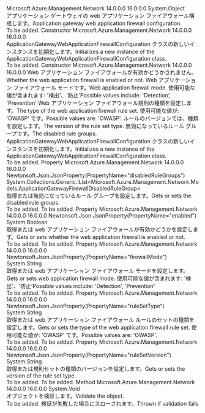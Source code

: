 <Type Name="ApplicationGatewayWebApplicationFirewallConfiguration" FullName="Microsoft.Azure.Management.Network.Models.ApplicationGatewayWebApplicationFirewallConfiguration">
  <TypeSignature Language="C#" Value="public class ApplicationGatewayWebApplicationFirewallConfiguration" />
  <TypeSignature Language="ILAsm" Value=".class public auto ansi beforefieldinit ApplicationGatewayWebApplicationFirewallConfiguration extends System.Object" />
  <TypeSignature Language="DocId" Value="T:Microsoft.Azure.Management.Network.Models.ApplicationGatewayWebApplicationFirewallConfiguration" />
  <TypeSignature Language="VB.NET" Value="Public Class ApplicationGatewayWebApplicationFirewallConfiguration" />
  <TypeSignature Language="F#" Value="type ApplicationGatewayWebApplicationFirewallConfiguration = class" />
  <AssemblyInfo>
    <AssemblyName>Microsoft.Azure.Management.Network</AssemblyName>
    <AssemblyVersion>14.0.0.0</AssemblyVersion>
    <AssemblyVersion>16.0.0.0</AssemblyVersion>
  </AssemblyInfo>
  <Base>
    <BaseTypeName>System.Object</BaseTypeName>
  </Base>
  <Interfaces />
  <Docs>
    <summary>
            <span data-ttu-id="907c5-101">アプリケーション ゲートウェイの web アプリケーション ファイアウォール構成します。</span><span class="sxs-lookup"><span data-stu-id="907c5-101">Application gateway web application firewall configuration.</span></span>
            </summary>
    <remarks>To be added.</remarks>
  </Docs>
  <Members>
    <Member MemberName=".ctor">
      <MemberSignature Language="C#" Value="public ApplicationGatewayWebApplicationFirewallConfiguration ();" />
      <MemberSignature Language="ILAsm" Value=".method public hidebysig specialname rtspecialname instance void .ctor() cil managed" />
      <MemberSignature Language="DocId" Value="M:Microsoft.Azure.Management.Network.Models.ApplicationGatewayWebApplicationFirewallConfiguration.#ctor" />
      <MemberSignature Language="VB.NET" Value="Public Sub New ()" />
      <MemberType>Constructor</MemberType>
      <AssemblyInfo>
        <AssemblyName>Microsoft.Azure.Management.Network</AssemblyName>
        <AssemblyVersion>14.0.0.0</AssemblyVersion>
        <AssemblyVersion>16.0.0.0</AssemblyVersion>
      </AssemblyInfo>
      <Parameters />
      <Docs>
        <summary>
            <span data-ttu-id="907c5-102">ApplicationGatewayWebApplicationFirewallConfiguration クラスの新しいインスタンスを初期化します。</span><span class="sxs-lookup"><span data-stu-id="907c5-102">Initializes a new instance of the ApplicationGatewayWebApplicationFirewallConfiguration class.</span></span>
            </summary>
        <remarks>To be added.</remarks>
      </Docs>
    </Member>
    <Member MemberName=".ctor">
      <MemberSignature Language="C#" Value="public ApplicationGatewayWebApplicationFirewallConfiguration (bool enabled, string firewallMode, string ruleSetType, string ruleSetVersion, System.Collections.Generic.IList&lt;Microsoft.Azure.Management.Network.Models.ApplicationGatewayFirewallDisabledRuleGroup&gt; disabledRuleGroups = null);" />
      <MemberSignature Language="ILAsm" Value=".method public hidebysig specialname rtspecialname instance void .ctor(bool enabled, string firewallMode, string ruleSetType, string ruleSetVersion, class System.Collections.Generic.IList`1&lt;class Microsoft.Azure.Management.Network.Models.ApplicationGatewayFirewallDisabledRuleGroup&gt; disabledRuleGroups) cil managed" />
      <MemberSignature Language="DocId" Value="M:Microsoft.Azure.Management.Network.Models.ApplicationGatewayWebApplicationFirewallConfiguration.#ctor(System.Boolean,System.String,System.String,System.String,System.Collections.Generic.IList{Microsoft.Azure.Management.Network.Models.ApplicationGatewayFirewallDisabledRuleGroup})" />
      <MemberSignature Language="VB.NET" Value="Public Sub New (enabled As Boolean, firewallMode As String, ruleSetType As String, ruleSetVersion As String, Optional disabledRuleGroups As IList(Of ApplicationGatewayFirewallDisabledRuleGroup) = null)" />
      <MemberSignature Language="F#" Value="new Microsoft.Azure.Management.Network.Models.ApplicationGatewayWebApplicationFirewallConfiguration : bool * string * string * string * System.Collections.Generic.IList&lt;Microsoft.Azure.Management.Network.Models.ApplicationGatewayFirewallDisabledRuleGroup&gt; -&gt; Microsoft.Azure.Management.Network.Models.ApplicationGatewayWebApplicationFirewallConfiguration" Usage="new Microsoft.Azure.Management.Network.Models.ApplicationGatewayWebApplicationFirewallConfiguration (enabled, firewallMode, ruleSetType, ruleSetVersion, disabledRuleGroups)" />
      <MemberType>Constructor</MemberType>
      <AssemblyInfo>
        <AssemblyName>Microsoft.Azure.Management.Network</AssemblyName>
        <AssemblyVersion>14.0.0.0</AssemblyVersion>
        <AssemblyVersion>16.0.0.0</AssemblyVersion>
      </AssemblyInfo>
      <Parameters>
        <Parameter Name="enabled" Type="System.Boolean" />
        <Parameter Name="firewallMode" Type="System.String" />
        <Parameter Name="ruleSetType" Type="System.String" />
        <Parameter Name="ruleSetVersion" Type="System.String" />
        <Parameter Name="disabledRuleGroups" Type="System.Collections.Generic.IList&lt;Microsoft.Azure.Management.Network.Models.ApplicationGatewayFirewallDisabledRuleGroup&gt;" />
      </Parameters>
      <Docs>
        <param name="enabled"><span data-ttu-id="907c5-103">Web アプリケーション ファイアウォールが有効かどうかされません。</span><span class="sxs-lookup"><span data-stu-id="907c5-103">Whether the web application firewall is enabled or not.</span></span></param>
        <param name="firewallMode"><span data-ttu-id="907c5-104">Web アプリケーション ファイアウォール モードです。</span><span class="sxs-lookup"><span data-stu-id="907c5-104">Web application firewall mode.</span></span> <span data-ttu-id="907c5-105">使用可能な値が含まれます: '検出'、'防止'</span><span class="sxs-lookup"><span data-stu-id="907c5-105">Possible values include: 'Detection', 'Prevention'</span></span></param>
        <param name="ruleSetType"><span data-ttu-id="907c5-106">Web アプリケーション ファイアウォール規則の種類を設定します。</span><span class="sxs-lookup"><span data-stu-id="907c5-106">The type of the web application firewall rule set.</span></span> <span data-ttu-id="907c5-107">使用可能な値が: 'OWASP' です。</span><span class="sxs-lookup"><span data-stu-id="907c5-107">Possible values are: 'OWASP'.</span></span></param>
        <param name="ruleSetVersion"><span data-ttu-id="907c5-108">ルールのバージョンでは、種類を設定します。</span><span class="sxs-lookup"><span data-stu-id="907c5-108">The version of the rule set type.</span></span></param>
        <param name="disabledRuleGroups"><span data-ttu-id="907c5-109">無効になっているルール グループです。</span><span class="sxs-lookup"><span data-stu-id="907c5-109">The disabled rule groups.</span></span></param>
        <summary>
            <span data-ttu-id="907c5-110">ApplicationGatewayWebApplicationFirewallConfiguration クラスの新しいインスタンスを初期化します。</span><span class="sxs-lookup"><span data-stu-id="907c5-110">Initializes a new instance of the ApplicationGatewayWebApplicationFirewallConfiguration class.</span></span>
            </summary>
        <remarks>To be added.</remarks>
      </Docs>
    </Member>
    <Member MemberName="DisabledRuleGroups">
      <MemberSignature Language="C#" Value="public System.Collections.Generic.IList&lt;Microsoft.Azure.Management.Network.Models.ApplicationGatewayFirewallDisabledRuleGroup&gt; DisabledRuleGroups { get; set; }" />
      <MemberSignature Language="ILAsm" Value=".property instance class System.Collections.Generic.IList`1&lt;class Microsoft.Azure.Management.Network.Models.ApplicationGatewayFirewallDisabledRuleGroup&gt; DisabledRuleGroups" />
      <MemberSignature Language="DocId" Value="P:Microsoft.Azure.Management.Network.Models.ApplicationGatewayWebApplicationFirewallConfiguration.DisabledRuleGroups" />
      <MemberSignature Language="VB.NET" Value="Public Property DisabledRuleGroups As IList(Of ApplicationGatewayFirewallDisabledRuleGroup)" />
      <MemberSignature Language="F#" Value="member this.DisabledRuleGroups : System.Collections.Generic.IList&lt;Microsoft.Azure.Management.Network.Models.ApplicationGatewayFirewallDisabledRuleGroup&gt; with get, set" Usage="Microsoft.Azure.Management.Network.Models.ApplicationGatewayWebApplicationFirewallConfiguration.DisabledRuleGroups" />
      <MemberType>Property</MemberType>
      <AssemblyInfo>
        <AssemblyName>Microsoft.Azure.Management.Network</AssemblyName>
        <AssemblyVersion>14.0.0.0</AssemblyVersion>
        <AssemblyVersion>16.0.0.0</AssemblyVersion>
      </AssemblyInfo>
      <Attributes>
        <Attribute>
          <AttributeName>Newtonsoft.Json.JsonProperty(PropertyName="disabledRuleGroups")</AttributeName>
        </Attribute>
      </Attributes>
      <ReturnValue>
        <ReturnType>System.Collections.Generic.IList&lt;Microsoft.Azure.Management.Network.Models.ApplicationGatewayFirewallDisabledRuleGroup&gt;</ReturnType>
      </ReturnValue>
      <Docs>
        <summary>
            <span data-ttu-id="907c5-111">取得または無効になっているルール グループを設定します。</span><span class="sxs-lookup"><span data-stu-id="907c5-111">Gets or sets the disabled rule groups.</span></span>
            </summary>
        <value>To be added.</value>
        <remarks>To be added.</remarks>
      </Docs>
    </Member>
    <Member MemberName="Enabled">
      <MemberSignature Language="C#" Value="public bool Enabled { get; set; }" />
      <MemberSignature Language="ILAsm" Value=".property instance bool Enabled" />
      <MemberSignature Language="DocId" Value="P:Microsoft.Azure.Management.Network.Models.ApplicationGatewayWebApplicationFirewallConfiguration.Enabled" />
      <MemberSignature Language="VB.NET" Value="Public Property Enabled As Boolean" />
      <MemberSignature Language="F#" Value="member this.Enabled : bool with get, set" Usage="Microsoft.Azure.Management.Network.Models.ApplicationGatewayWebApplicationFirewallConfiguration.Enabled" />
      <MemberType>Property</MemberType>
      <AssemblyInfo>
        <AssemblyName>Microsoft.Azure.Management.Network</AssemblyName>
        <AssemblyVersion>14.0.0.0</AssemblyVersion>
        <AssemblyVersion>16.0.0.0</AssemblyVersion>
      </AssemblyInfo>
      <Attributes>
        <Attribute>
          <AttributeName>Newtonsoft.Json.JsonProperty(PropertyName="enabled")</AttributeName>
        </Attribute>
      </Attributes>
      <ReturnValue>
        <ReturnType>System.Boolean</ReturnType>
      </ReturnValue>
      <Docs>
        <summary>
            <span data-ttu-id="907c5-112">取得または web アプリケーション ファイアウォールが有効かどうかを設定します。</span><span class="sxs-lookup"><span data-stu-id="907c5-112">Gets or sets whether the web application firewall is enabled or not.</span></span>
            </summary>
        <value>To be added.</value>
        <remarks>To be added.</remarks>
      </Docs>
    </Member>
    <Member MemberName="FirewallMode">
      <MemberSignature Language="C#" Value="public string FirewallMode { get; set; }" />
      <MemberSignature Language="ILAsm" Value=".property instance string FirewallMode" />
      <MemberSignature Language="DocId" Value="P:Microsoft.Azure.Management.Network.Models.ApplicationGatewayWebApplicationFirewallConfiguration.FirewallMode" />
      <MemberSignature Language="VB.NET" Value="Public Property FirewallMode As String" />
      <MemberSignature Language="F#" Value="member this.FirewallMode : string with get, set" Usage="Microsoft.Azure.Management.Network.Models.ApplicationGatewayWebApplicationFirewallConfiguration.FirewallMode" />
      <MemberType>Property</MemberType>
      <AssemblyInfo>
        <AssemblyName>Microsoft.Azure.Management.Network</AssemblyName>
        <AssemblyVersion>14.0.0.0</AssemblyVersion>
        <AssemblyVersion>16.0.0.0</AssemblyVersion>
      </AssemblyInfo>
      <Attributes>
        <Attribute>
          <AttributeName>Newtonsoft.Json.JsonProperty(PropertyName="firewallMode")</AttributeName>
        </Attribute>
      </Attributes>
      <ReturnValue>
        <ReturnType>System.String</ReturnType>
      </ReturnValue>
      <Docs>
        <summary>
            <span data-ttu-id="907c5-113">取得または web アプリケーション ファイアウォール モードを設定します。</span><span class="sxs-lookup"><span data-stu-id="907c5-113">Gets or sets web application firewall mode.</span></span> <span data-ttu-id="907c5-114">使用可能な値が含まれます: '検出'、'防止'</span><span class="sxs-lookup"><span data-stu-id="907c5-114">Possible values include: 'Detection', 'Prevention'</span></span>
            </summary>
        <value>To be added.</value>
        <remarks>To be added.</remarks>
      </Docs>
    </Member>
    <Member MemberName="RuleSetType">
      <MemberSignature Language="C#" Value="public string RuleSetType { get; set; }" />
      <MemberSignature Language="ILAsm" Value=".property instance string RuleSetType" />
      <MemberSignature Language="DocId" Value="P:Microsoft.Azure.Management.Network.Models.ApplicationGatewayWebApplicationFirewallConfiguration.RuleSetType" />
      <MemberSignature Language="VB.NET" Value="Public Property RuleSetType As String" />
      <MemberSignature Language="F#" Value="member this.RuleSetType : string with get, set" Usage="Microsoft.Azure.Management.Network.Models.ApplicationGatewayWebApplicationFirewallConfiguration.RuleSetType" />
      <MemberType>Property</MemberType>
      <AssemblyInfo>
        <AssemblyName>Microsoft.Azure.Management.Network</AssemblyName>
        <AssemblyVersion>14.0.0.0</AssemblyVersion>
        <AssemblyVersion>16.0.0.0</AssemblyVersion>
      </AssemblyInfo>
      <Attributes>
        <Attribute>
          <AttributeName>Newtonsoft.Json.JsonProperty(PropertyName="ruleSetType")</AttributeName>
        </Attribute>
      </Attributes>
      <ReturnValue>
        <ReturnType>System.String</ReturnType>
      </ReturnValue>
      <Docs>
        <summary>
            <span data-ttu-id="907c5-115">取得または web アプリケーション ファイアウォール ルールのセットの種類を設定します。</span><span class="sxs-lookup"><span data-stu-id="907c5-115">Gets or sets the type of the web application firewall rule set.</span></span>
            <span data-ttu-id="907c5-116">使用可能な値が: 'OWASP' です。</span><span class="sxs-lookup"><span data-stu-id="907c5-116">Possible values are: 'OWASP'.</span></span>
            </summary>
        <value>To be added.</value>
        <remarks>To be added.</remarks>
      </Docs>
    </Member>
    <Member MemberName="RuleSetVersion">
      <MemberSignature Language="C#" Value="public string RuleSetVersion { get; set; }" />
      <MemberSignature Language="ILAsm" Value=".property instance string RuleSetVersion" />
      <MemberSignature Language="DocId" Value="P:Microsoft.Azure.Management.Network.Models.ApplicationGatewayWebApplicationFirewallConfiguration.RuleSetVersion" />
      <MemberSignature Language="VB.NET" Value="Public Property RuleSetVersion As String" />
      <MemberSignature Language="F#" Value="member this.RuleSetVersion : string with get, set" Usage="Microsoft.Azure.Management.Network.Models.ApplicationGatewayWebApplicationFirewallConfiguration.RuleSetVersion" />
      <MemberType>Property</MemberType>
      <AssemblyInfo>
        <AssemblyName>Microsoft.Azure.Management.Network</AssemblyName>
        <AssemblyVersion>14.0.0.0</AssemblyVersion>
        <AssemblyVersion>16.0.0.0</AssemblyVersion>
      </AssemblyInfo>
      <Attributes>
        <Attribute>
          <AttributeName>Newtonsoft.Json.JsonProperty(PropertyName="ruleSetVersion")</AttributeName>
        </Attribute>
      </Attributes>
      <ReturnValue>
        <ReturnType>System.String</ReturnType>
      </ReturnValue>
      <Docs>
        <summary>
            <span data-ttu-id="907c5-117">取得または規則セットの種類のバージョンを設定します。</span><span class="sxs-lookup"><span data-stu-id="907c5-117">Gets or sets the version of the rule set type.</span></span>
            </summary>
        <value>To be added.</value>
        <remarks>To be added.</remarks>
      </Docs>
    </Member>
    <Member MemberName="Validate">
      <MemberSignature Language="C#" Value="public virtual void Validate ();" />
      <MemberSignature Language="ILAsm" Value=".method public hidebysig newslot virtual instance void Validate() cil managed" />
      <MemberSignature Language="DocId" Value="M:Microsoft.Azure.Management.Network.Models.ApplicationGatewayWebApplicationFirewallConfiguration.Validate" />
      <MemberSignature Language="VB.NET" Value="Public Overridable Sub Validate ()" />
      <MemberSignature Language="F#" Value="abstract member Validate : unit -&gt; unit&#xA;override this.Validate : unit -&gt; unit" Usage="applicationGatewayWebApplicationFirewallConfiguration.Validate " />
      <MemberType>Method</MemberType>
      <AssemblyInfo>
        <AssemblyName>Microsoft.Azure.Management.Network</AssemblyName>
        <AssemblyVersion>14.0.0.0</AssemblyVersion>
        <AssemblyVersion>16.0.0.0</AssemblyVersion>
      </AssemblyInfo>
      <ReturnValue>
        <ReturnType>System.Void</ReturnType>
      </ReturnValue>
      <Parameters />
      <Docs>
        <summary>
            <span data-ttu-id="907c5-118">オブジェクトを検証します。</span><span class="sxs-lookup"><span data-stu-id="907c5-118">Validate the object.</span></span>
            </summary>
        <remarks>To be added.</remarks>
        <exception cref="T:Microsoft.Rest.ValidationException">
            <span data-ttu-id="907c5-119">検証が失敗した場合にスローされます。</span><span class="sxs-lookup"><span data-stu-id="907c5-119">Thrown if validation fails</span></span>
            </exception>
      </Docs>
    </Member>
  </Members>
</Type>